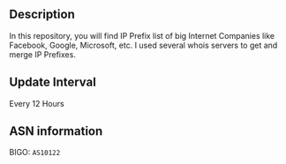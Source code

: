 ## Description
In this repository, you will find IP Prefix list of big Internet Companies like Facebook, Google, Microsoft, etc. I used several whois servers to get and merge IP Prefixes.

## Update Interval
Every 12 Hours

## ASN information
BIGO: `AS10122` <br>

